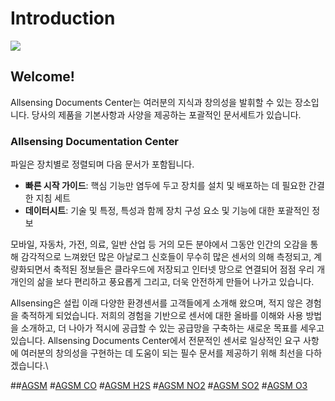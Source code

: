 # Introduction

![](.gitbook/assets/allsensing\_logo.png)

## Welcome!

Allsensing Documents Center는 여러분의 지식과 창의성을 발휘할 수 있는 장소입니다. 당사의 제품을 기본사항과 사양을 제공하는 포괄적인 문서세트가 있습니다.

### Allsensing Documentation Center

파일은 장치별로 정렬되며 다음 문서가 포함됩니다.

* **빠른 시작 가이드**: 핵심 기능만 염두에 두고 장치를 설치 및 배포하는 데 필요한 간결한 지침 세트
* **데이터시트**: 기술 및 특정, 특성과 함께 장치 구성 요소 및 기능에 대한 포괄적인 정보

모바일, 자동차, 가전, 의료, 일반 산업 등 거의 모든 분야에서 그동안 인간의 오감을 통해 감각적으로 느껴왔던 많은 아날로그 신호들이 무수히 많은 센서의 의해 측정되고, 계량화되면서 축적된 정보들은 클라우드에 저장되고 인터넷 망으로 연결되어 점점 우리 개개인의 삶을 보다 편리하고 풍요롭게 그리고, 더욱 안전하게 만들어 나가고 있습니다.

Allsensing은 설립 이래 다양한 환경센서를 고객들에게 소개해 왔으며, 적지 않은 경험을 축적하게 되었습니다. 저희의 경험을 기반으로 센서에 대한 올바를 이해와 사용 방법을 소개하고, 더 나아가 적시에 공급할 수 있는 공급망을 구축하는 새로운 목표를 세우고 있습니다. Allsensing Documents Center에서 전문적인 센서로 일상적인 요구 사항에 여러분의 창의성을 구현하는 데 도움이 되는 필수 문서를 제공하기 위해 최선을 다하겠습니다.\\

##[AGSM](https://docs.allsensing.co.kr/allsensing.docs.co.kr/product-document/agsm)
#[AGSM CO](https://docs.allsensing.co.kr/allsensing.docs.co.kr/product-document/agsm/agsm-co)
#[AGSM H2S](https://docs.allsensing.co.kr/allsensing.docs.co.kr/product-document/agsm/agsm-h2s)
#[AGSM NO2](https://docs.allsensing.co.kr/allsensing.docs.co.kr/product-document/agsm/agsm-no2)
#[AGSM SO2](https://docs.allsensing.co.kr/allsensing.docs.co.kr/product-document/agsm/agsm-so2)
#[AGSM O3](https://docs.allsensing.co.kr/allsensing.docs.co.kr/product-document/agsm/agsm-o3)


